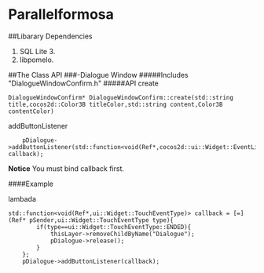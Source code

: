 # Parallelformosa
##Libarary Dependencies
1. SQL Lite 3.
2. libpomelo.

##The Class API
###-Dialogue Window
#####Includes
	"DialogueWindowConfirm.h"
#####API
create

	DialogueWindowConfirm* DialogueWindowConfirm::create(std::string title,cocos2d::Color3B titleColor,std::string content,Color3B contentColor)

addButtonListener
	
		pDialogue->addButtonListener(std::function<void(Ref*,cocos2d::ui::Widget::EventListenerType)> callback);
	
__Notice__
You must bind callback first.

####Example

lambada

	std::function<void(Ref*,ui::Widget::TouchEventType)> callback = [=](Ref* pSender,ui::Widget::TouchEventType type){
            if(type==ui::Widget::TouchEventType::ENDED){
                thisLayer->removeChildByName("Dialogue");
                pDialogue->release();
            }
        };
        pDialogue->addButtonListener(callback);
